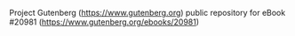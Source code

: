 Project Gutenberg (https://www.gutenberg.org) public repository for eBook #20981 (https://www.gutenberg.org/ebooks/20981)
